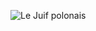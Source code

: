 ![Le Juif polonais](https://upload.wikimedia.org/wikipedia/commons/thumb/7/78/US-%241-LT-1862-Fr-16c.jpg/203px-US-%241-LT-1862-Fr-16c.jpg)